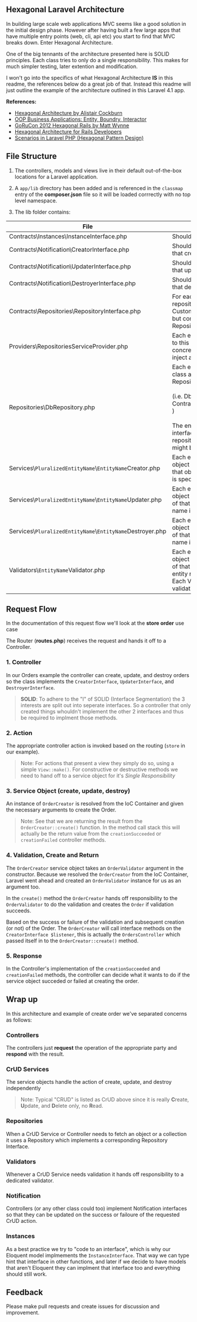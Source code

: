 ## Hexagonal Laravel Architecture

In building large scale web applications MVC seems like a good solution in the initial design phase.  However after having built a few large apps that have multiple entry points (web, cli, api etc) you start to find that MVC breaks down.  Enter Hexagonal Architecture.

One of the big tennants of the architecture presented here is SOLID principles.  Each class tries to only do a single responsibility.  This makes for much simpler testing, later extention and modification.

I won't go into the specifics of what Hexagonal Architecture **IS** in this readme, the references below do a great job of that.  Instead this readme will just outline the example of the architecture outlined in this Laravel 4.1 app.

**References:**

* [Hexagonal Architecture by Alistair Cockburn](http://alistair.cockburn.us/Hexagonal+architecture)
* [OOP Business Applications: Entity, Boundry, Interactor](http://www.whitewashing.de/2012/08/13/oop_business_applications_entity_boundary_interactor.html)
* [GoRuCon 2012 Hexagonal Rails by Matt Wynne](http://www.youtube.com/watch?v=CGN4RFkhH2M)
* [Hexagonal Architecture for Rails Developers](http://victorsavkin.com/post/42542190528/hexagonal-architecture-for-rails-developers)
* [Scenarios in Laravel PHP (Hexagonal Pattern Design)](http://www.keltdockins.com/2/post/2013/12/scenarios-in-laravel-php-hexagonal-pattern-design.html)

## File Structure

1.  The controllers, models and views live in their default out-of-the-box locations for a Laravel application.

2. A `app/lib` directory has been added and is referenced in the `classmap` entry of the **composer.json** file so it will be loaded corrrectly with no top level namespace.

3. The lib folder contains:

File | Description
--- | ---
Contracts\Instances\InstanceInterface.php | Should be implemented by your models
Contracts\Notification\CreatorInterface.php | Should be implemented by a class (controller) that creates things
Contracts\Notification\UpdaterInterface.php | Should be implemented by a class (controller) that updates things
Contracts\Notification\DestroyerInterface.php | Should be implemented by a class (controller) that destroys things
Contracts\Repositories\RepositoryInterface.php | For each entity you have you should have a repository interface for it that extends this class.  Custom methods from the class will go in there, but common methods are provided by RepositoryInterface.
Providers\RepositoriesServiceProvider.php | Each entity that you add needs an entry added to this service provider to tell Laravel which concrete implementation is needed when you inject an interface.
Repositories\DbRepository.php | Each entity that you add needs a DbRepository class added that implements the coresponding Repository interface.<br /><br /> (i.e. DbOrderRepository implements Contracts\Repositories\OrderRepositoryInterface )<br /><br />The entity specific repository and corresponding interface serve as a place to add custom repository methods.  An example for orders might be `getReturnedOrdersThisWeek()`
Services\\`PluralizedEntityName`\\`EntityName`Creator.php | Each entity will have an associated service object that will be used for **creating** instances of that object.  The namespaceing and class name is specific to the entity name.
Services\\`PluralizedEntityName`\\`EntityName`Updater.php | Each entity will have an associated service object that will be used for **updating** instances of that object.  The namespaceing and class name is specific to the entity name.
Services\\`PluralizedEntityName`\\`EntityName`Destroyer.php | Each entity will have an associated service object that will be used for **destroying** instances of that object.  The namespaceing and class name is specific to the entity name.
Validators\\`EntityName`Validator.php | Each entity will have an associated validator object that will be used for validating instances of that object.  The class name is specific to the entity name, and should extend **Validator.php**.  Each Validator class just needs to specify validation rules at a minimum.

## Request Flow

In the documentation of this request flow we'll look at the __store order__ use case

The Router (**routes.php**) receives the request and hands it off to a Controller.  

### 1.  Controller

In our Orders example the controller can create, update, and destroy orders so the class implements the `CreatorInterface`, `UpdaterInterface`, and `DestroyerInterface`.

  > **SOLID**: To adhere to the "I" of SOLID (Interface Segmentation) the 3 interests are split out into seperate interfaces.  So a controller that only created things whouldn't implement the other 2 interfaces and thus be required to implment those methods.

### 2. Action

The appropriate controller action is invoked based on the routing (`store` in our example).  

  > Note: For actions that present a view they simply do so, using a simple `View::make()`.  For constructive or destructive methods we need to hand off to a service object for it's _Single Responsibility_

### 3. Service Object (create, update, destroy)

An instance of `OrderCreator` is resolved from the IoC Container and given the necessary arguments to create the Order.  

  > Note: See that we are returning the result from the `OrderCreator::create()` function.  In the method call stack this will actually be the return value from the `creationSucceeded` or `creationFailed` controller methods.

### 4. Validation, Create and Return

The `OrderCreator` service object takes an `OrderValidator` argument in the constructor.  Because we resolved the `OrderCreator` from the IoC Container, Laravel went ahead and created an `OrderValidator` instance for us as an argument too.

In the `create()` method the `OrderCreator` hands off responsibility to the `OrderValidator` to do the validation and creates the `Order` if validation succeeds.

Based on the success or failure of the validation and subsequent creation (or not) of the Order.  The `OrderCreator` will call interface methods on the `CreatorInterface $listener`, this is actually the `OrdersController` which passed itself in to the `OrderCreator::create()` method.

### 5. Response

In the Controller's implementation of the `creationSucceeded` and `creationFailed` methods, the controller can decide what it wants to do if the service object succeded or failed at creating the order.

## Wrap up

In this architecture and example of create order we've separated concerns as follows:

### Controllers

The controllers just **request** the operation of the appropriate party and **respond** with the result.  

### CrUD Services

The service objects handle the action of create, update, and destroy independently

> Note: Typical "CRUD" is listed as CrUD above since it is really **C**reate, **U**pdate, and **D**elete only, no **R**ead.

### Repositories

When a CrUD Service or Controller needs to fetch an object or a collection it uses a Repository which implements a corresponding Repository Interface.

### Validators

Whenever a CrUD Service needs validation it hands off responsibility to a dedicated validator.

### Notification

Controllers (or any other class could too) implement Notification interfaces so that they can be updated on the success or failoure of the requested CrUD action.

### Instances

As a best practice we try to "code to an interface", which is why our Eloquent model implmements the `InstanceInterface`. That way we can type hint that interface in other functions, and later if we decide to have models that aren't Eloquent they can implment that interface too and everything should still work.


## Feedback

Please make pull requests and create issues for discussion and improvement.
